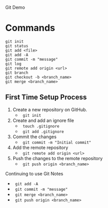 Git Demo

# Commands

```
git init
git status
git add <file>
git add -A 
git commit -m "message"
git log
git remote add origin <url>
git branch
git checkout -b <branch_name>
git merge <branch_name>
``` 

## First Time Setup Process

1. Create a new repository on GitHub.
    - ``` git init```
2. Create and add an ignore file
   - ``` touch .gitignore```
   - ``` git add .gitignore```
3. Commit the changes
   - ``` git commit -m "Initial commit"```
4. Add the remote repository
   - ``` git remote add origin <url>```
5. Push the changes to the remote repository
   - ``` git push origin <branch_name>```

Continuing to use Git Notes
   - ``` git add -A```
   - ``` git commit -m "message"```
   - ``` git merge <branch_name>```
   - ``` git push origin <branch_name>```

